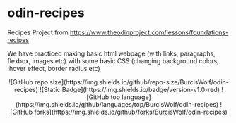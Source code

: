 # odin-recipes
Recipes Project from https://www.theodinproject.com/lessons/foundations-recipes

We have practiced making basic html webpage (with links, paragraphs, flexbox, images etc) with some basic CSS (changing background colors, :hover effect, border radius etc)

<p align="center" width="100%">
![GitHub repo size](https://img.shields.io/github/repo-size/BurcisWolf/odin-recipes) ![Static Badge](https://img.shields.io/badge/version-v1.0-red) ![GitHub top language](https://img.shields.io/github/languages/top/BurcisWolf/odin-recipes)
 ![GitHub forks](https://img.shields.io/github/forks/BurcisWolf/odin-recipes)
 </p>

